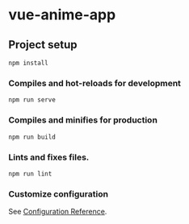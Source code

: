 # vue-anime-app

## Project setup

```
npm install
```

### Compiles and hot-reloads for development

```
npm run serve
```

### Compiles and minifies for production

```
npm run build
```

### Lints and fixes files.

```
npm run lint
```

### Customize configuration

See [Configuration Reference](https://cli.vuejs.org/config/).
